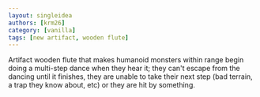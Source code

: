 ```yaml
---
layout: singleidea
authors: [krm26]
category: [vanilla]
tags: [new artifact, wooden flute]
---
```

Artifact wooden flute that makes humanoid monsters within range begin doing a
multi-step dance when they hear it; they can't escape from the dancing until
it finishes, they are unable to take their next step (bad terrain, a trap they
know about, etc) or they are hit by something.
